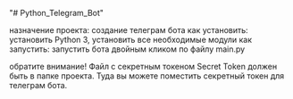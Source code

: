 "# Python_Telegram_Bot" 

назначение проекта: создание телеграм бота
как установить: установить Python 3, установить все необходимые модули
как запустить: запустить бота двойным кликом по файлу main.py

обратите внимание! Файл с секретным токеном Secret Token должен 
быть в папке проекта. Туда вы можете поместить 
секретный токен для телеграм бота.